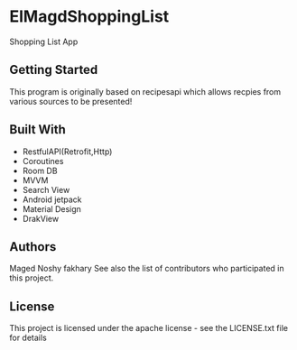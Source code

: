 # ElMagdShoppingList
Shopping List App

## Getting Started

This program is originally based on recipesapi which allows recpies from various sources to be presented!

## Built With
* RestfulAPI(Retrofit,Http)
* Coroutines
* Room DB
* MVVM
* Search View
* Android jetpack
* Material Design
* DrakView

## Authors
Maged Noshy fakhary See also the list of contributors who participated in this project.

## License
This project is licensed under the apache license - see the LICENSE.txt file for details


